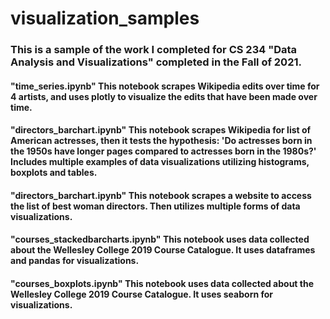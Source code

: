 # visualization_samples

### This is a sample of the work I completed for CS 234 "Data Analysis and Visualizations" completed in the Fall of 2021.

#### "time_series.ipynb" This notebook scrapes Wikipedia edits over time for 4 artists, and uses plotly to visualize the edits that have been made over time.

#### "directors_barchart.ipynb" This notebook scrapes Wikipedia for list of American actresses, then it tests the hypothesis: 'Do actresses born in the 1950s have longer pages compared to actresses born in the 1980s?' Includes multiple examples of data visualizations utilizing histograms, boxplots and tables.

#### "directors_barchart.ipynb" This notebook scrapes a website to access the list of best woman directors. Then utilizes multiple forms of data visualizations.

#### "courses_stackedbarcharts.ipynb" This notebook uses data collected about the Wellesley College 2019 Course Catalogue. It uses dataframes and pandas for visualizations.

#### "courses_boxplots.ipynb" This notebook uses data collected about the Wellesley College 2019 Course Catalogue. It uses seaborn for visualizations.
